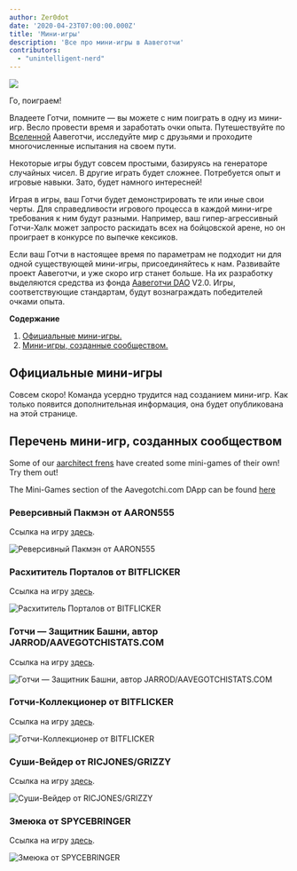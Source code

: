 ```yaml
---
author: Zer0dot
date: '2020-04-23T07:00:00.000Z'
title: 'Мини-игры'
description: 'Все про мини-игры в Аавеготчи'
contributors:
  - "unintelligent-nerd"
---
```


<div class="headerImageContainer">
<img class="headerImage" src="/minigames/gotchi_btc_gamer.png">
<p class="headerImageText">Го, поиграем!</p>
</div>

Владеете Готчи, помните — вы можете с ним поиграть в одну из мини-игр. Весло провести время и заработать очки опыта. Путешествуйте по [Вселенной](/metaverse) Аавеготчи, исследуйте мир с друзьями и проходите многочисленные испытания на своем пути.

Некоторые игры будут совсем простыми, базируясь на генераторе случайных чисел. В другие играть будет сложнее. Потребуется опыт и игровые навыки. Зато, будет намного интересней!

Играя в игры, ваш Готчи будет демонстрировать те или иные свои черты. Для справедливости игрового процесса в каждой мини-игре требования к ним будут разными. Например, ваш гипер-агрессивный Готчи-Халк может запросто раскидать всех на бойцовской арене, но он проиграет в конкурсе по выпечке кексиков.

Если ваш Готчи в настоящее время по параметрам не подходит ни для одной существующей мини-игры, присоединяйтесь к нам. Развивайте проект Аавеготчи, и уже скоро игр станет больше. На их разработку выделяются средства из фонда [Аавеготчи DAO](/dao) V2.0. Игры, соответствующие стандартам, будут вознаграждать победителей очками опыта.

<div class="contentsBox">

**Содержание**

<ol>
<li><a href=#official-mini-games>Официальные мини-игры.</a></li>
<li><a href=#community-created-mini-games>Мини-игры, созданные сообществом.</a></li>
</ol>

</div>

## Официальные мини-игры
Совсем скоро! Команда усердно трудится над созданием мини-игр. Как только появится дополнительная информация, она будет опубликована на этой странице.

## Перечень мини-игр, созданных сообществом

Some of our [aarchitect frens](/aarchitect) have created some mini-games of their own! Try them out!

The Mini-Games section of the Aavegotchi.com DApp can be found [here](https://aavegotchi.com/minigames)

### Реверсивный Пакмэн от AARON555

Ссылка на игру [здесь](https://cryptolve.com/aavegotchi_pacman/).

<img class = "bodyImage" src = "/minigames/reverse-pacman.png" alt = "Реверсивный Пакмэн от AARON555" />

### Расхититель Порталов от BITFLICKER

Ссылка на игру [здесь](https://bitflicker.tech/aavegotchi/rider/).

<img class = "bodyImage" src = "/minigames/portal-rider.png" alt = "Расхититель Порталов от BITFLICKER" />

### Готчи — Защитник Башни, автор JARROD/AAVEGOTCHISTATS.COM

Ссылка на игру [здесь](https://aavegotchistats.com/td).

<img class = "bodyImage" src = "/minigames/gotchi-tower-defense.png" alt = "Готчи — Защитник Башни, автор JARROD/AAVEGOTCHISTATS.COM" />

### Готчи-Коллекционер от BITFLICKER

Ссылка на игру [здесь](https://gotchigaatherer.gg/).

<img class = "bodyImage" src = "/minigames/gotchi-the-gaatherer.png" alt = "Готчи-Коллекционер от BITFLICKER" />

### Суши-Вейдер от RICJONES/GRIZZY

Ссылка на игру [здесь](https://sushivader.com/).

<img class = "bodyImage" src = "/minigames/sushi-vader.png" alt = "Суши-Вейдер от RICJONES/GRIZZY" />

### Змеюка от SPYCEBRINGER

Ссылка на игру [здесь](https://snaake.gg/).

<img class = "bodyImage" src = "/minigames/snaake.png" alt = "Змеюка от SPYCEBRINGER" />
